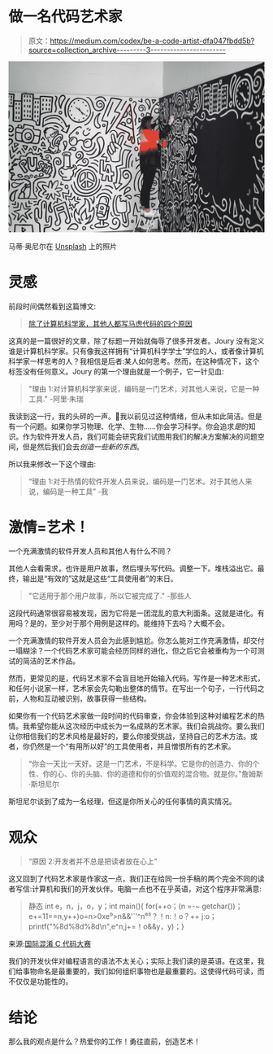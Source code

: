 # 做一名代码艺术家

> 原文：<https://medium.com/codex/be-a-code-artist-dfa047fbdd5b?source=collection_archive---------3----------------------->

![](img/1a2df6abe256dc3be138e7d84a8c7a03.png)

马蒂·奥尼尔在 [Unsplash](https://unsplash.com?utm_source=medium&utm_medium=referral) 上的照片

# 灵感

前段时间偶然看到这篇博文:

> [除了计算机科学家，其他人都写马虎代码的四个原因](https://towardsdatascience.com/four-reasons-why-everyone-except-for-computer-scientists-writes-sloppy-code-b8505254e251)

这真的是一篇很好的文章，除了标题一开始就侮辱了很多开发者。Joury 没有定义谁是计算机科学家。只有像我这样拥有“计算机科学学士”学位的人，或者像计算机科学家一样思考的人？我相信是后者:某人如何思考。然而，在这种情况下，这个标签没有任何意义。Joury 的第一个理由就是一个例子，它一针见血:

> "理由 1:对计算机科学家来说，编码是一门艺术，对其他人来说，它是一种工具."
> -阿里·朱瑞

我读到这一行，我的头砰的一声。🤯我以前见过这种情绪，但从未如此简洁。但是有一个问题。如果你学习物理、化学、生物……你会学习科学。你会追求*是*的知识。作为软件开发人员，我们可能会研究我们试图用我们的解决方案解决的问题空间，但是然后我们会去*创造一些新的东西*。

所以我来修改一下这个理由:

> “理由 1:对于热情的软件开发人员来说，编码是一门艺术。对于其他人来说，编码是一种工具”
> -我

# 激情=艺术！

一个充满激情的软件开发人员和其他人有什么不同？

其他人会看需求，也许是用户故事，然后埋头写代码。调整一下。堆栈溢出它。最终，输出是“有效的”这就是这些“工具使用者”的末日。

> "它适用于那个用户故事，所以它被完成了."
> -那些人

这段代码通常很容易被发现，因为它将是一团混乱的意大利面条。这就是进化。有用吗？是的，至少对于那个用例是这样的。能维持下去吗？大概不会。

一个充满激情的软件开发人员会为此感到尴尬。你怎么能对工作充满激情，却交付一塌糊涂？一个代码艺术家可能会经历同样的进化，但之后它会被重构为一个可测试的简洁的艺术作品。

然而，更常见的是，代码艺术家不会盲目地开始输入代码。写作是一种艺术形式，和任何小说家一样，艺术家会先勾勒出整体的情节。在写出一个句子，一行代码之前，人物和互动被识别，故事获得一些结构。

如果你有一个代码艺术家做一段时间的代码审查，你会体验到这种对编程艺术的热情。我希望你能从这次经历中成长为一名成熟的艺术家。我们会挑战你。要么我们让你相信我们的艺术风格是最好的，要么你接受挑战，坚持自己的艺术方法。或者，你仍然是一个“有用所以好”的工具使用者，并且憎恨所有的艺术家。

> “你会一天比一天好。这是一门艺术，不是科学。它是你的创造力、你的个性、你的心、你的头脑、你的道德和你的价值观的混合物。就是你。”詹姆斯·斯坦尼尔

斯坦尼尔谈到了成为一名经理，但这是你所关心的任何事情的真实情况。

# 观众

> “原因 2:开发者并不总是把读者放在心上”

这又回到了代码艺术家是作家这一点，我们正在给同一份手稿的两个完全不同的读者写信:计算机和我们的开发伙伴。电脑一点也不在乎英语，对这个程序非常满意:

> 静态 int e，n，j，o，y；int main(){ for(++o；(n =-~ getchar())；e+=11==n,y++)o=n>0xe⁰>n&&'`'^n⁶⁵？！n:！o？++ j:o；printf("%8d%8d%8d\n",e^n,j+=！o&&y，y)；}

来源:[国际混淆 C 代码大赛](https://www.ioccc.org/2019/burton/prog.clean.c)

我们的开发伙伴对编程语言的语法不太关心；实际上我们读的是英语。在这里，我们给事物命名是最重要的，我们如何组织事物也是最重要的。这使得代码可读，而不仅仅是功能性的。

# 结论

那么我的观点是什么？热爱你的工作！勇往直前，创造艺术！